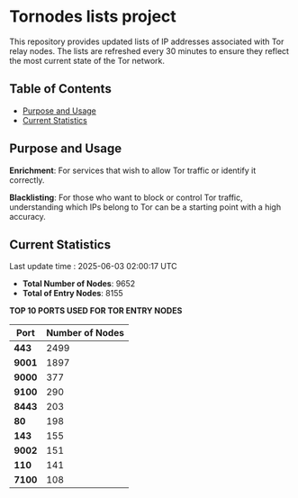 # Tornodes lists project

This repository provides updated lists of IP addresses associated with Tor relay nodes. The lists are refreshed every 30 minutes to ensure they reflect the most current state of the Tor network.

## Table of Contents

- [Purpose and Usage](#purpose-and-usage)
- [Current Statistics](#current-statistics)


## Purpose and Usage

**Enrichment**: For services that wish to allow Tor traffic or identify it correctly.

**Blacklisting**: For those who want to block or control Tor traffic, understanding which IPs belong to Tor can be a starting point with a high accuracy.

## Current Statistics

Last update time : 2025-06-03 02:00:17 UTC

- **Total Number of Nodes**: 9652
- **Total of Entry Nodes**: 8155

**TOP 10 PORTS USED FOR TOR ENTRY NODES**

| **Port** | **Number of Nodes** |
|------|-----------------|
| **443**   | 2499  |
| **9001**   | 1897  |
| **9000**   | 377  |
| **9100**   | 290  |
| **8443**   | 203  |
| **80**   | 198  |
| **143**   | 155  |
| **9002**   | 151  |
| **110**   | 141  |
| **7100**   | 108  |


